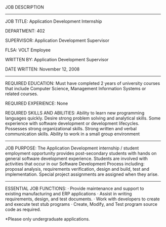 JOB DESCRIPTION
____________________________________________________

JOB TITLE: Application Development Internship

DEPARTMENT: 402

SUPERVISOR: Application Development Supervisor

FLSA: VOLT Employee

WRITTEN BY: Application Development Supervisor

DATE WRITTEN: November 12, 2008
_______________________________________________________________________

REQUIRED EDUCATION: Must have completed 2 years of university courses that
include Computer Science, Management Information Systems or related
courses.

REQUIRED EXPERIENCE: None

REQUIRED SKILLS AND ABILITIES:
Ability to learn new programming languages quickly.
Desire strong problem solving and analytical skills.
Some experience with software development or development lifecycles.
Possesses strong organizational skills.
Strong written and verbal communication skills.
Ability to work in a small group environment
________________________________________________________________________

JOB PURPOSE: The Application Development internship / student employment
opportunity provides post-secondary students with hands on general
software development experience.  Students are involved with activities
that occur in our Software Development Process including: proposal
analysis, requirements verification, design and build, test and
implementation. Special project assignments are assigned when they arise.
________________________________________________________________________

ESSENTIAL JOB FUNCTIONS:
·        Provide maintenance and support to existing manufacturing and ERP
applications
·        Assist in writing requirements, design, and test documents.
·        Work with developers to create and execute test stub programs
·        Create, Modify, and Test program source code as required.

*Please only undergraduate applications.